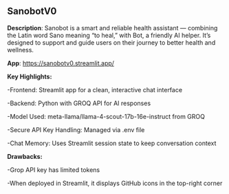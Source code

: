 SanobotV0
-

**Description**: Sanobot is a smart and reliable health assistant — combining the Latin word Sano meaning “to heal,” with Bot, a friendly AI helper. It’s designed to support and guide users on their journey to better health and wellness.

**App**: https://sanobotv0.streamlit.app/

**Key Highlights:**

 -Frontend: Streamlit app for a clean, interactive chat interface
 
 -Backend: Python with GROQ API for AI responses
 
 -Model Used: meta-llama/llama-4-scout-17b-16e-instruct from GROQ
 
 -Secure API Key Handling: Managed via .env file
 
 -Chat Memory: Uses Streamlit session state to keep conversation context

**Drawbacks:** 
  
 -Grop API key has limited tokens
 
 -When deployed in Streamlit, it displays GitHub icons in the top-right corner
